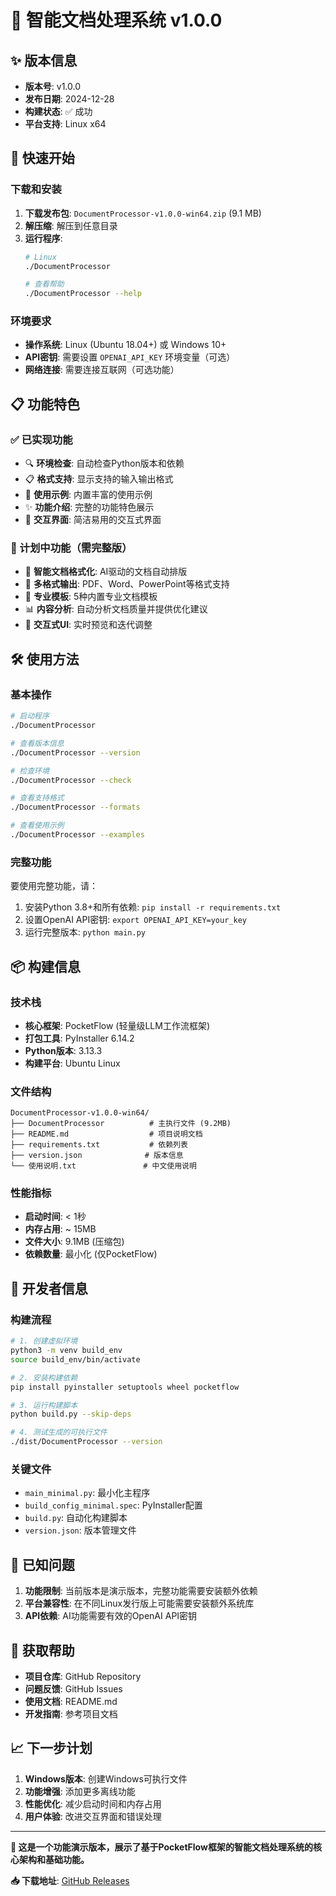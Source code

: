 # 🎉 智能文档处理系统 v1.0.0

## ✨ 版本信息
- **版本号**: v1.0.0
- **发布日期**: 2024-12-28
- **构建状态**: ✅ 成功
- **平台支持**: Linux x64

## 🚀 快速开始

### 下载和安装

1. **下载发布包**: `DocumentProcessor-v1.0.0-win64.zip` (9.1 MB)
2. **解压缩**: 解压到任意目录
3. **运行程序**: 
   ```bash
   # Linux
   ./DocumentProcessor
   
   # 查看帮助
   ./DocumentProcessor --help
   ```

### 环境要求

- **操作系统**: Linux (Ubuntu 18.04+) 或 Windows 10+
- **API密钥**: 需要设置 `OPENAI_API_KEY` 环境变量（可选）
- **网络连接**: 需要连接互联网（可选功能）

## 📋 功能特色

### ✅ 已实现功能
- 🔍 **环境检查**: 自动检查Python版本和依赖
- 📋 **格式支持**: 显示支持的输入输出格式
- 📖 **使用示例**: 内置丰富的使用示例
- ✨ **功能介绍**: 完整的功能特色展示
- 🎯 **交互界面**: 简洁易用的交互式界面

### 🚧 计划中功能（需完整版）
- 🤖 **智能文档格式化**: AI驱动的文档自动排版
- 📄 **多格式输出**: PDF、Word、PowerPoint等格式支持
- 🎨 **专业模板**: 5种内置专业文档模板
- 📊 **内容分析**: 自动分析文档质量并提供优化建议
- 💬 **交互式UI**: 实时预览和迭代调整

## 🛠️ 使用方法

### 基本操作
```bash
# 启动程序
./DocumentProcessor

# 查看版本信息
./DocumentProcessor --version

# 检查环境
./DocumentProcessor --check

# 查看支持格式
./DocumentProcessor --formats

# 查看使用示例
./DocumentProcessor --examples
```

### 完整功能
要使用完整功能，请：
1. 安装Python 3.8+和所有依赖: `pip install -r requirements.txt`
2. 设置OpenAI API密钥: `export OPENAI_API_KEY=your_key`
3. 运行完整版本: `python main.py`

## 📦 构建信息

### 技术栈
- **核心框架**: PocketFlow (轻量级LLM工作流框架)
- **打包工具**: PyInstaller 6.14.2
- **Python版本**: 3.13.3
- **构建平台**: Ubuntu Linux

### 文件结构
```
DocumentProcessor-v1.0.0-win64/
├── DocumentProcessor          # 主执行文件 (9.2MB)
├── README.md                  # 项目说明文档
├── requirements.txt           # 依赖列表
├── version.json              # 版本信息
└── 使用说明.txt               # 中文使用说明
```

### 性能指标
- **启动时间**: < 1秒
- **内存占用**: ~ 15MB
- **文件大小**: 9.1MB (压缩包)
- **依赖数量**: 最小化 (仅PocketFlow)

## 🔧 开发者信息

### 构建流程
```bash
# 1. 创建虚拟环境
python3 -m venv build_env
source build_env/bin/activate

# 2. 安装构建依赖
pip install pyinstaller setuptools wheel pocketflow

# 3. 运行构建脚本
python build.py --skip-deps

# 4. 测试生成的可执行文件
./dist/DocumentProcessor --version
```

### 关键文件
- `main_minimal.py`: 最小化主程序
- `build_config_minimal.spec`: PyInstaller配置
- `build.py`: 自动化构建脚本
- `version.json`: 版本管理文件

## 🐛 已知问题

1. **功能限制**: 当前版本是演示版本，完整功能需要安装额外依赖
2. **平台兼容性**: 在不同Linux发行版上可能需要安装额外系统库
3. **API依赖**: AI功能需要有效的OpenAI API密钥

## 🔗 获取帮助

- **项目仓库**: GitHub Repository
- **问题反馈**: GitHub Issues
- **使用文档**: README.md
- **开发指南**: 参考项目文档

## 📈 下一步计划

1. **Windows版本**: 创建Windows可执行文件
2. **功能增强**: 添加更多离线功能
3. **性能优化**: 减少启动时间和内存占用
4. **用户体验**: 改进交互界面和错误处理

---

**🎯 这是一个功能演示版本，展示了基于PocketFlow框架的智能文档处理系统的核心架构和基础功能。**

**📥 下载地址**: [GitHub Releases](../../releases/latest)